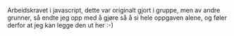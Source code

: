 Arbeidskravet i javascript, dette var originalt gjort i gruppe, men av andre grunner, så endte jeg opp med å gjøre så å si hele oppgaven alene, og føler derfor at jeg kan legge den ut her :-) 
